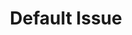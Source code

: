 ---
name: 'Default Issue'
about: 'A template for all issues within this GitHub project'
title: 'Default Issue'
assignees: vikiru
projects: ["vikiru/10"]
---